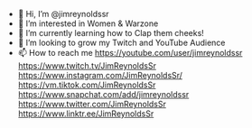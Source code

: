 - 👋 Hi, I’m @jimreynoldssr
- 👀 I’m interested in Women & Warzone
- 🌱 I’m currently learning how to Clap them cheeks!
- 💞️ I’m looking to grow my Twitch and YouTube Audience 
- 📫 How to reach me
https://youtube.com/user/jimreynoldssr
https://www.twitch.tv/JimReynoldsSr
https://www.instagram.com/JimReynoldsSr/
https://vm.tiktok.com/JimReynoldsSr
https://www.snapchat.com/add/jimreynoldssr
https://www.twitter.com/JimReynoldsSr
https://www.linktr.ee/JimReynoldsSr
<!---
jimreynoldssr/jimreynoldssr is a ✨ special ✨ repository because its `README.md` (this file) appears on your GitHub profile.
You can click the Preview link to take a look at your changes.
--->





















































